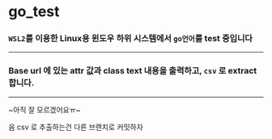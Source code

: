 # go_test
### `WSL2`를 이용한 Linux용 윈도우 하위 시스템에서 `go언어`를 test 중입니다
---

### Base url 에 있는 attr 값과 class text 내용을 출력하고, `csv` 로 extract 합니다.
---
~아직 잘 모르겠어요ㅠ~

음 csv 로 추출하는건 다른 브랜치로 커밋하자